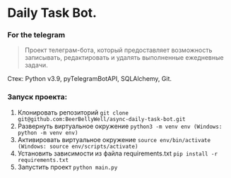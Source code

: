 # Daily Task Bot.
### For the telegram
> Проект телеграм-бота, который предоставляет возможность записывать, редактировать и удалять выполненные ежедневные задачи.

Стек: Python v3.9, pyTelegramBotAPI, SQLAlchemy, Git.


### Запуск проекта:
1. Клонировать репозиторий `git clone git@github.com:BeerBellyWell/async-daily-task-bot.git`
2. Развернуть виртуальное окружение `python3 -m venv env (Windows: python -m venv env)`
3. Активировать виртуальное окружение `source env/bin/activate (Windows: source env/scripts/activate)`
4. Установить зависимости из файла requirements.txt `pip install -r requirements.txt`
5. Запустить проект `python main.py`
